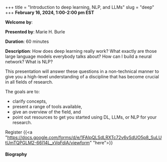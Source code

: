 +++
title = "Introduction to deep learning, NLP, and LLMs"
slug = "deep"
+++
**February 16, 2024, 1:00-2:00 pm EST**

**Welcome by**: 

**Presented by**: Marie H. Burle 

**Duration**: 60 minutes

**Description**: How does deep learning really work? What exactly are those large language models everybody
talks about? How can I build a neural network? What is NLP?

This presentation will answer these questions in a non-technical manner to give you a high-level understanding
of a discipline that has become crucial in all fields of research.

The goals are to:
- clarify concepts,
- present a range of tools available,
- give an overview of the field, and
- point out resources to get you started using DL, LLMs, or NLP for your research.

Register {{<a "https://docs.google.com/forms/d/e/1FAIpQLSdLRXTc72v6vSdUO5p8_SuLUtUmTQPGLM2-66I14L_xVqFdiA/viewform" "here">}}

<!-- Le même séminaire [en français](/template). -->

#### Biography
